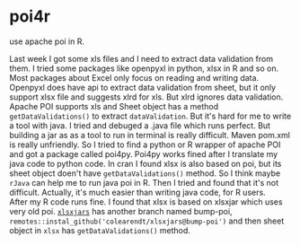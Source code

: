 # poi4r
use apache poi in R.  

Last week I got some xls files and I need to extract data validation from them. I tried some packages like openpyxl in python, xlsx in R and so on. Most packages about Excel only focus on reading and writing data. Openpyxl does have api to extract data validation from sheet, but it only support xlsx file and suggests xlrd for xls. But xlrd ignores data validation.   
Apache POI supports xls and Sheet object has a method `getDataValidations()` to extract `dataValidation`. But it's hard for me to write a tool with java. I tried and debuged a .java file which runs perfect. But building a jar as as a tool to run in terminal is really difficult. Maven pom.xml is really unfriendly. So I tried to find a python or R wrapper of apache POI and got a package called poi4py. Poi4py works fined after I translate my java code to python code. In cran I found xlsx is also based on poi, but its sheet object doen't have `getDataValidations()` method. So I think maybe `rJava` can help me to run java poi in R. Then I tried and found that it's not difficult. Actually, it's much easier than writing java code, for R users.  
After my R code runs fine. I found that xlsx is based on xlsxjar which uses very old poi. [`xlsxjars`](https://github.com/colearendt/xlsxjars) has another branch named bump-poi, `remotes::instal_github('colearendt/xlsxjars@bump-poi')` and then sheet object in `xlsx` has `getDataValidations()` method. 
